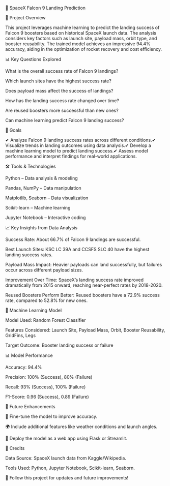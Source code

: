 🚀 SpaceX Falcon 9 Landing Prediction

📌 Project Overview

This project leverages machine learning to predict the landing success of Falcon 9 boosters based on historical SpaceX launch data. The analysis considers key factors such as launch site, payload mass, orbit type, and booster reusability. The trained model achieves an impressive 94.4% accuracy, aiding in the optimization of rocket recovery and cost efficiency.

📊 Key Questions Explored

What is the overall success rate of Falcon 9 landings?

Which launch sites have the highest success rate?

Does payload mass affect the success of landings?

How has the landing success rate changed over time?

Are reused boosters more successful than new ones?

Can machine learning predict Falcon 9 landing success?

🎯 Goals

✔ Analyze Falcon 9 landing success rates across different conditions.✔ Visualize trends in landing outcomes using data analysis.✔ Develop a machine learning model to predict landing success.✔ Assess model performance and interpret findings for real-world applications.

🛠 Tools & Technologies

Python – Data analysis & modeling

Pandas, NumPy – Data manipulation

Matplotlib, Seaborn – Data visualization

Scikit-learn – Machine learning

Jupyter Notebook – Interactive coding

📈 Key Insights from Data Analysis

Success Rate: About 66.7% of Falcon 9 landings are successful.

Best Launch Sites: KSC LC 39A and CCSFS SLC 40 have the highest landing success rates.

Payload Mass Impact: Heavier payloads can land successfully, but failures occur across different payload sizes.

Improvement Over Time: SpaceX’s landing success rate improved dramatically from 2015 onward, reaching near-perfect rates by 2018-2020.

Reused Boosters Perform Better: Reused boosters have a 72.9% success rate, compared to 52.8% for new ones.

🤖 Machine Learning Model

Model Used: Random Forest Classifier

Features Considered: Launch Site, Payload Mass, Orbit, Booster Reusability, GridFins, Legs

Target Outcome: Booster landing success or failure

📊 Model Performance

Accuracy: 94.4%

Precision: 100% (Success), 80% (Failure)

Recall: 93% (Success), 100% (Failure)

F1-Score: 0.96 (Success), 0.89 (Failure)

🔮 Future Enhancements

🔧 Fine-tune the model to improve accuracy.

🌍 Include additional features like weather conditions and launch angles.

🚀 Deploy the model as a web app using Flask or Streamlit.

📄 Credits

Data Source: SpaceX launch data from Kaggle/Wikipedia.

Tools Used: Python, Jupyter Notebook, Scikit-learn, Seaborn.

🚀 Follow this project for updates and future improvements!

